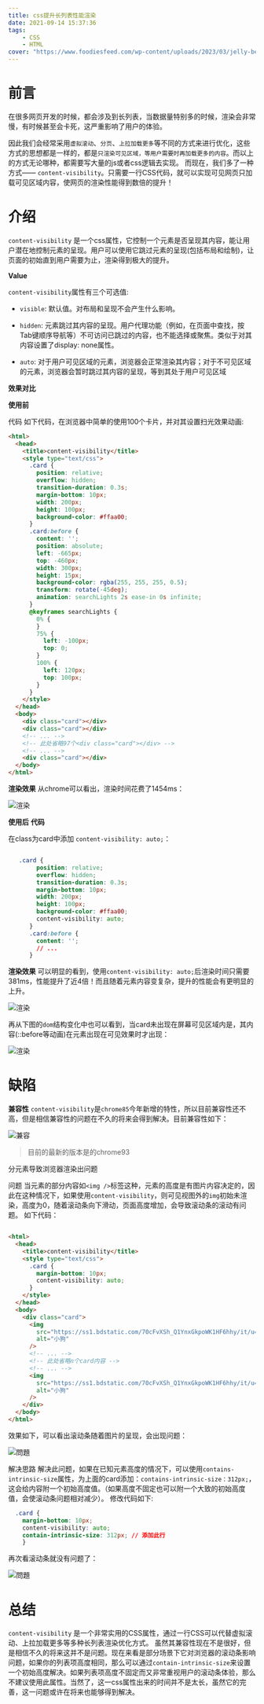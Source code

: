 ```yaml
---
title: css提升长列表性能渲染
date: 2021-09-14 15:37:36
tags:
    - CSS
    - HTML
cover: "https://www.foodiesfeed.com/wp-content/uploads/2023/03/jelly-beans-all-over-the-table.jpg"
---
```


# 前言

在很多网页开发的时候，都会涉及到长列表，当数据量特别多的时候，渲染会非常慢，有时候甚至会卡死，这严重影响了用户的体验。

因此我们会经常采用`虚拟滚动`、`分页`、`上拉加载更多`等不同的方式来进行优化，这些方式的思想都是一样的，都是`只渲染可见区域，等用户需要时再加载更多的内容`。而以上的方式无论哪种，都需要写大量的js或者css逻辑去实现。
而现在，我们多了一种方式—— `content-visibility`。只需要一行CSS代码，就可以实现可见网页只加载可见区域内容，使网页的渲染性能得到数倍的提升！

# 介绍

`content-visibility` 是一个css属性，它控制一个元素是否呈现其内容，能让用户潜在地控制元素的呈现。用户可以使用它跳过元素的呈现(包括布局和绘制)，让页面的初始直到用户需要为止，渲染得到极大的提升。

__Value__

`content-visibility`属性有三个可选值:

- `visible`: 默认值。对布局和呈现不会产生什么影响。

- `hidden`: 元素跳过其内容的呈现。用户代理功能（例如，在页面中查找，按Tab键顺序导航等）不可访问已跳过的内容，也不能选择或聚焦。类似于对其内容设置了display: none属性。
- `auto`: 对于用户可见区域的元素，浏览器会正常渲染其内容；对于不可见区域的元素，浏览器会暂时跳过其内容的呈现，等到其处于用户可见区域

**效果对比**

__使用前__

代码
如下代码，在浏览器中简单的使用100个卡片，并对其设置扫光效果动画:

```html
<html>
  <head>
    <title>content-visibility</title>
    <style type="text/css">
      .card {
        position: relative;
        overflow: hidden;
        transition-duration: 0.3s;
        margin-bottom: 10px;
        width: 200px;
        height: 100px;
        background-color: #ffaa00;
      }
      .card:before {
        content: '';
        position: absolute;
        left: -665px;
        top: -460px;
        width: 300px;
        height: 15px;
        background-color: rgba(255, 255, 255, 0.5);
        transform: rotate(-45deg);
        animation: searchLights 2s ease-in 0s infinite;
      }
      @keyframes searchLights {
        0% {
        }
        75% {
          left: -100px;
          top: 0;
        }
        100% {
          left: 120px;
          top: 100px;
        }
      }
    </style>
  </head>
  <body>
    <div class="card"></div>
    <div class="card"></div>
    <!-- ... -->
    <!-- 此处省略97个<div class="card"></div> -->
    <!-- ... -->
    <div class="card"></div>
  </body>
</html>
```

**渲染效果**
从chrome可以看出，渲染时间花费了1454ms：

![渲染](https://p1-juejin.byteimg.com/tos-cn-i-k3u1fbpfcp/b082024f98064bbda674a9377a770362~tplv-k3u1fbpfcp-watermark.awebp)

**使用后**
__代码__

在class为card中添加 `content-visibility: auto;`：


```css

   .card {
        position: relative;
        overflow: hidden;
        transition-duration: 0.3s;
        margin-bottom: 10px;
        width: 200px;
        height: 100px;
        background-color: #ffaa00;
        content-visibility: auto;
      }
      .card:before {
        content: '';
        // ...
      }
```

**渲染效果**
可以明显的看到，使用`content-visibility: auto;`后渲染时间只需要381ms，性能提升了近4倍！而且随着元素内容变复杂，提升的性能会有更明显的上升。

![渲染](https://p9-juejin.byteimg.com/tos-cn-i-k3u1fbpfcp/2466446195ad42ca9dacb3dd48dd0fee~tplv-k3u1fbpfcp-watermark.awebp)

再从下图的`dom`结构变化中也可以看到，当card未出现在屏幕可见区域内是，其内容(::before等动画)在元素出现在可见效果时才出现：

![渲染](https://p6-juejin.byteimg.com/tos-cn-i-k3u1fbpfcp/09d6813f59124dab916762ee3084cb1b~tplv-k3u1fbpfcp-watermark.awebp)

# 缺陷

**兼容性**
`content-visibility`是`chrome85`今年新增的特性，所以目前兼容性还不高，但是相信兼容性的问题在不久的将来会得到解决。目前兼容性如下：

![兼容](https://p6-juejin.byteimg.com/tos-cn-i-k3u1fbpfcp/39d62c940c5540b292b78e5d3843276c~tplv-k3u1fbpfcp-watermark.awebp)

>目前的最新的版本是的chrome93

分元素导致浏览器渲染出问题

问题
当元素的部分内容如`<img />`标签这种，元素的高度是有图片内容决定的，因此在这种情况下，如果使用`content-visibility`，则可见视图外的`img`初始未渲染，高度为0，随着滚动条向下滑动，页面高度增加，会导致滚动条的滚动有问题。
如下代码：

```html

<html>
  <head>
    <title>content-visibility</title>
    <style type="text/css">
      .card {
        margin-bottom: 10px;
        content-visibility: auto;
      }
    </style>
  </head>
  <body>
    <div class="card">
      <img
        src="https://ss1.bdstatic.com/70cFvXSh_Q1YnxGkpoWK1HF6hhy/it/u=1057266467,784420394&fm=26&gp=0.jpg"
        alt="小狗"
      />
      <!-- ... -->
      <!-- 此处省略n个card内容 -->
      <!-- ... -->
      <img
        src="https://ss1.bdstatic.com/70cFvXSh_Q1YnxGkpoWK1HF6hhy/it/u=1057266467,784420394&fm=26&gp=0.jpg"
        alt="小狗"
      />
    </div>
  </body>
</html>
```

效果如下，可以看出滚动条随着图片的呈现，会出现问题：

![問題](https://p6-juejin.byteimg.com/tos-cn-i-k3u1fbpfcp/fdfa3b283d1c40e4a83115b278621eae~tplv-k3u1fbpfcp-watermark.awebp)

解决思路
解决此问题，如果在已知元素高度的情况下，可以使用`contains-intrinsic-size`属性，为上面的card添加：`contains-intrinsic-size：312px;`，这会给内容附一个初始高度值。（如果高度不固定也可以附一个大致的初始高度值，会使滚动条问题相对减少）。
修改代码如下:

```css
  .card {
    margin-bottom: 10px;
    content-visibility: auto;
    contain-intrinsic-size: 312px; // 添加此行
    }
```

再次看滚动条就没有问题了：

![問題](https://p9-juejin.byteimg.com/tos-cn-i-k3u1fbpfcp/545c31be87fb48f0805cd16c28a8935e~tplv-k3u1fbpfcp-watermark.awebp)


# 总结

`content-visibility` 是一个非常实用的CSS属性，通过一行CSS可以代替虚拟滚动、上拉加载更多等多种长列表渲染优化方式。
虽然其兼容性现在不是很好，但是相信不久的将来这并不是问题。现在来看是部分场景下它对浏览器的滚动条影响问题，如果你的列表项高度相同，那么可以通过`contain-intrinsic-size`来设置一个初始高度解决。如果列表项高度不固定而又非常重视用户的滚动条体验，那么不建议使用此属性。当然了，这一css属性出来的时间并不是太长，虽然它的完善，这一问题或许在将来也能够得到解决。

